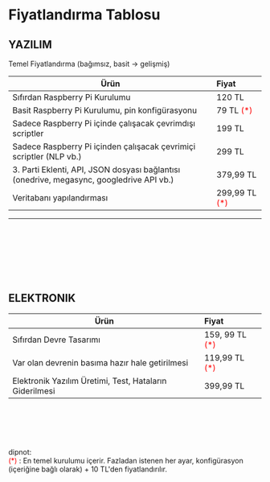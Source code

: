 # Fiyatlandırma Tablosu

## YAZILIM

Temel Fiyatlandırma (bağımsız, basit &#8594; gelişmiş)

| Ürün | Fiyat |
| ----------------------------------|:-----------|
| Sıfırdan Raspberry Pi Kurulumu                    | 120 TL    |
| Basit Raspberry Pi Kurulumu, pin konfigürasyonu   | 79 TL <span style="color: red">(*)</span>  |
| Sadece Raspberry Pi içinde çalışacak çevrimdışı scriptler | 199 TL |
| Sadece Raspberry Pi içinden çalışacak çevrimiçi scriptler (NLP vb.) | 299 TL |
| 3. Parti Eklenti, API, JSON dosyası bağlantısı (onedrive, megasync, googledrive API vb.) | 379,99 TL |
| Veritabanı yapılandırması | 299,99 TL <span style="color: red">(*)</span>  |
------------------------------------------------------------------------
<br>
<br>
<br>

<br>
<br>
<br>

## ELEKTRONIK

| Ürün | Fiyat |
| -----------|:----- |
| Sıfırdan Devre Tasarımı| 159, 99 TL <span style="color: red">(*)</span>|
| Var olan devrenin basıma hazır hale getirilmesi | 119,99 TL  <span style="color: red">(*)</span> |
| Elektronik Yazılım Üretimi, Test, Hataların Giderilmesi | 399,99 TL |



<br>
<br>
<br>
<br>


dipnot:
<br>
<span style="color: red">(*)</span>     : En temel kurulumu içerir. Fazladan istenen her ayar, konfigürasyon (içeriğine bağlı olarak) + 10 TL'den fiyatlandırılır.
